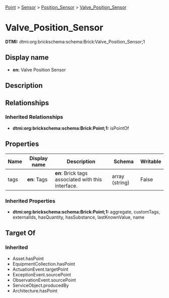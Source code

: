[Point](../../Point.md) > [Sensor](../Sensor.md) > [Position_Sensor](Position_Sensor.md) > [Valve_Position_Sensor](.)
# Valve_Position_Sensor
**DTMI:** dtmi:org:brickschema:schema:Brick:Valve_Position_Sensor;1
## Display name
- **en:** Valve Position Sensor
## Description
## Relationships
### Inherited Relationships
* **dtmi:org:brickschema:schema:Brick:Point;1:** isPointOf
## Properties
|Name|Display name|Description|Schema|Writable|
|-|-|-|-|-|
|tags|**en**: Tags|**en**: Brick tags associated with this interface.|array (string)|False|
### Inherited Properties
* **dtmi:org:brickschema:schema:Brick:Point;1:** aggregate, customTags, externalIds, hasQuantity, hasSubstance, lastKnownValue, name
## Target Of
### Inherited
* Asset.hasPoint
* EquipmentCollection.hasPoint
* ActuationEvent.targetPoint
* ExceptionEvent.sourcePoint
* ObservationEvent.sourcePoint
* ServiceObject.producedBy
* Architecture.hasPoint
